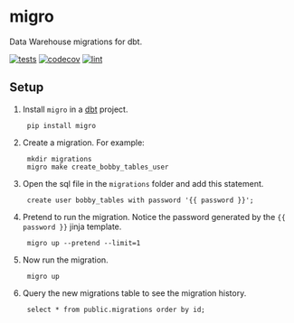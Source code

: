 # migro

Data Warehouse migrations for dbt.

[![tests](https://github.com/troyharvey/migro/actions/workflows/pytest.yml/badge.svg)](https://github.com/troyharvey/migro/actions)
[![codecov](https://codecov.io/gh/troyharvey/migro/branch/main/graph/badge.svg?token=TU861V5K46)](https://codecov.io/gh/troyharvey/migro)
[![lint](https://github.com/troyharvey/migro/actions/workflows/flake8.yml/badge.svg)](https://github.com/troyharvey/migro/actions)

## Setup

1. Install `migro` in a [dbt](https://getdbt.com) project.

        pip install migro

1. Create a migration. For example:

        mkdir migrations
        migro make create_bobby_tables_user

1. Open the sql file in the `migrations` folder and add this statement.

        create user bobby_tables with password '{{ password }}';

1. Pretend to run the migration. Notice the password generated by the `{{ password }}` jinja template.

        migro up --pretend --limit=1

1. Now run the migration.

        migro up

1. Query the new migrations table to see the migration history.

        select * from public.migrations order by id;
